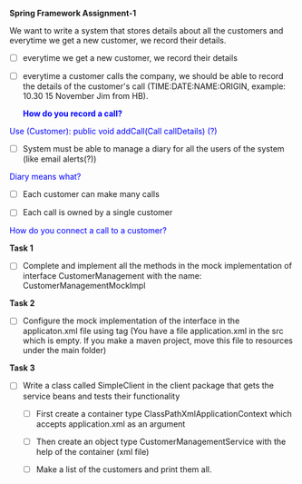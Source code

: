 **Spring Framework
Assignment-1**


We want to write a system that stores details about all the customers and everytime we get a new customer, we record their details. 

- [ ] everytime we get a new customer, we record their details


- [ ] everytime a customer calls the company, we should be able to record the details of the customer's call (TIME:DATE:NAME:ORIGIN, example: 10.30 15 November Jim from HB).
**<p style="color:blue;">How do you record a call?</p>**
<p style="color:blue;"> Use (Customer): public void addCall(Call callDetails) (?)</p>

- [ ] System must be able to manage a diary for all the users of the system (like email alerts(?))
<p style="color:blue;">Diary means what?</p>

- [ ] Each customer can make many calls


- [ ] Each call is owned by a single customer
<p style="color:blue;">How do you connect a call to a customer?</p>


**Task 1**
- [ ] Complete and implement all the methods in the mock implementation of interface CustomerManagement with the name: CustomerManagementMockImpl


**Task 2**
- [ ] Configure the mock implementation of the interface in the applicaton.xml file using <beans> tag (You have a file application.xml in the src which is empty. If you make a maven project, move this file to resources under the main folder)


**Task 3**
- [ ] Write a class called SimpleClient in the client package that gets the service beans and tests their functionality
    - [ ] First create a container type  ClassPathXmlApplicationContext which accepts application.xml as an argument
    - [ ] Then create an object type CustomerManagementService with the help of the container (xml file)
    - [ ] Make a list of the customers and print them all.


